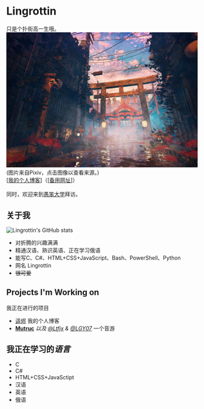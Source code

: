 # Lingrottin
只是个扑街高一生哦。<br />
<a href="https://www.pixiv.net/artworks/89991203"><img src="/banner.webp" /></a>
(图片来自Pixiv，点击图像以查看来源。)<br/>
[[我的个人博客](https://lingrottin.uof.edu.kg)]（[[备用网址](https://lingrottin.pages.dev)]）<br /><br />
同时，欢迎来到[愚笨大学](https://uof.edu.kg)拜访。

## 关于我
![Lingrottin's GitHub stats](https://github-readme-stats.vercel.app/api?username=lingrottin&theme=dracula&show_icons=true)
* 对折腾的兴趣满满
* 精通汉语、熟识英语、正在学习俄语
* 能写C、C#、HTML+CSS+JavaScript、Bash、PowerShell、Python
* 网名 Lingrottin
* <strike> 很可爱 </strike>

## Projects I'm Working on
我正在进行的项目  
* [遥烬](https://lingrottin.uof.edu.kg) 我的个人博客
* **[Mutruc](https://github.com/mutruc/mutruc)** <i>以及 [@Ltfjx](https://github.com/Ltfjx) & <a href="https://github.com/LGY07">@LGY07</a></i> 一个音游

## 我正在学习的*语言*  
* C
* C#
* HTML+CSS+JavaSctipt
* 汉语
* 英语
* 俄语
